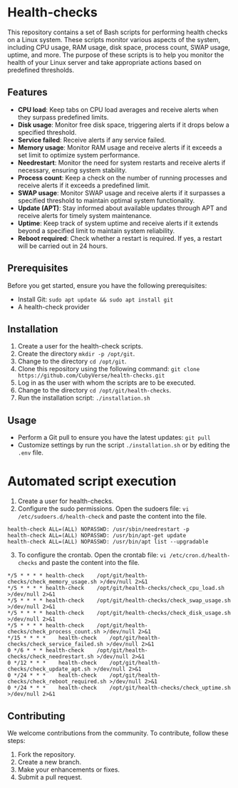 # Health-checks

This repository contains a set of Bash scripts for performing health checks on a Linux system. These scripts monitor various aspects of the system, including CPU usage, RAM usage, disk space, process count, SWAP usage, uptime, and more. The purpose of these scripts is to help you monitor the health of your Linux server and take appropriate actions based on predefined thresholds.

## Features

- **CPU load**: Keep tabs on CPU load averages and receive alerts when they surpass predefined limits.
- **Disk usage**: Monitor free disk space, triggering alerts if it drops below a specified threshold.
- **Service failed**: Receive alerts if any service failed.
- **Memory usage**: Monitor RAM usage and receive alerts if it exceeds a set limit to optimize system performance.
- **Needrestart**: Monitor the need for system restarts and receive alerts if necessary, ensuring system stability.
- **Process count**: Keep a check on the number of running processes and receive alerts if it exceeds a predefined limit.
- **SWAP usage**: Monitor SWAP usage and receive alerts if it surpasses a specified threshold to maintain optimal system functionality.
- **Update (APT)**: Stay informed about available updates through APT and receive alerts for timely system maintenance.
- **Uptime**: Keep track of system uptime and receive alerts if it extends beyond a specified limit to maintain system reliability.
- **Reboot required**: Check whether a restart is required. If yes, a restart will be carried out in 24 hours.

## Prerequisites

Before you get started, ensure you have the following prerequisites:

- Install Git: `sudo apt update && sudo apt install git`
- A health-check provider

## Installation

1. Create a user for the health-check scripts.
2. Create the directory `mkdir -p /opt/git`.
3. Change to the directory `cd /opt/git`.
4. Clone this repository using the following command: `git clone https://github.com/CubyVerse/health-checks.git`
5. Log in as the user with whom the scripts are to be executed.
6. Change to the directory `cd /opt/git/health-checks`.
7. Run the installation script: `./installation.sh`


## Usage
- Perform a Git pull to ensure you have the latest updates: `git pull`
- Customize settings by run the script `./installation.sh` or by editing the `.env` file.

# Automated script execution

1. Create a user for health-checks.
2. Configure the sudo permissions. Open the sudoers file: `vi /etc/sudoers.d/health-check` and paste the content into the file.

```
health-check ALL=(ALL) NOPASSWD: /usr/sbin/needrestart -p
health-check ALL=(ALL) NOPASSWD: /usr/bin/apt-get update
health-check ALL=(ALL) NOPASSWD: /usr/bin/apt list --upgradable
```

3. To configure the crontab. Open the crontab file: `vi /etc/cron.d/health-checks` and paste the content into the file.

```
*/5 * * * *	health-check	/opt/git/health-checks/check_memory_usage.sh >/dev/null 2>&1
*/5 * * * *	health-check	/opt/git/health-checks/check_cpu_load.sh >/dev/null 2>&1
*/5 * * * *	health-check	/opt/git/health-checks/check_swap_usage.sh >/dev/null 2>&1
*/5 * * * *	health-check	/opt/git/health-checks/check_disk_usage.sh >/dev/null 2>&1
*/5 * * * *	health-check	/opt/git/health-checks/check_process_count.sh >/dev/null 2>&1
*/15 * * * *	health-check	/opt/git/health-checks/check_service_failed.sh >/dev/null 2>&1
0 */6 * * *	health-check	/opt/git/health-checks/check_needrestart.sh >/dev/null 2>&1
0 */12 * * *	health-check	/opt/git/health-checks/check_update_apt.sh >/dev/null 2>&1
0 */24 * * *	health-check	/opt/git/health-checks/check_reboot_required.sh >/dev/null 2>&1
0 */24 * * *	health-check	/opt/git/health-checks/check_uptime.sh >/dev/null 2>&1
```

## Contributing

We welcome contributions from the community. To contribute, follow these steps:

1. Fork the repository.
2. Create a new branch.
3. Make your enhancements or fixes.
4. Submit a pull request.
